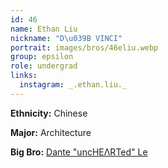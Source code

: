 ```yaml
---
id: 46
name: Ethan Liu
nickname: "D\u039B VINCI"
portrait: images/bros/46eliu.webp
group: epsilon
role: undergrad
links:
  instagram: _.ethan.liu._
---
```


**Ethnicity:** Chinese

**Major:** Architecture

**Big Bro:** [Dante "uncHEΛRTed" Le](26dle)
